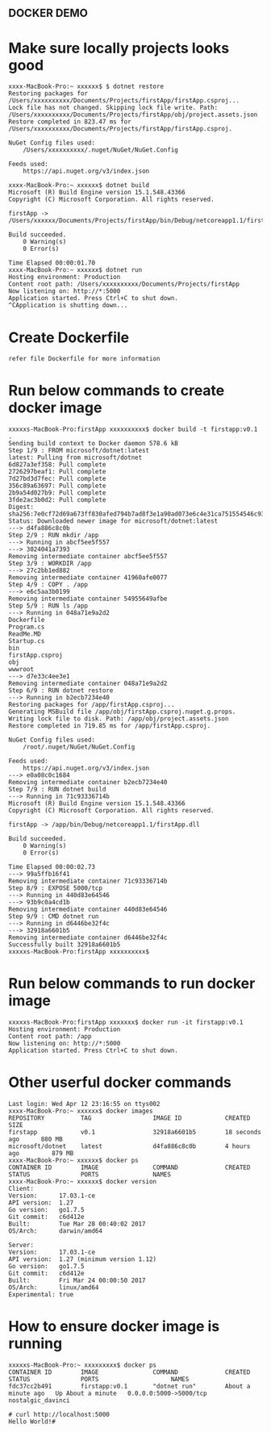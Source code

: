 ## DOCKER DEMO

# Make sure locally projects looks good

    xxxx-MacBook-Pro:~ xxxxxx$ $ dotnet restore
    Restoring packages for /Users/xxxxxxxxxx/Documents/Projects/firstApp/firstApp.csproj...
    Lock file has not changed. Skipping lock file write. Path: /Users/xxxxxxxxxx/Documents/Projects/firstApp/obj/project.assets.json
    Restore completed in 823.47 ms for /Users/xxxxxxxxxx/Documents/Projects/firstApp/firstApp.csproj.
    
    NuGet Config files used:
        /Users/xxxxxxxxxx/.nuget/NuGet/NuGet.Config
    
    Feeds used:
        https://api.nuget.org/v3/index.json

    xxxx-MacBook-Pro:~ xxxxxx$ dotnet build
    Microsoft (R) Build Engine version 15.1.548.43366
    Copyright (C) Microsoft Corporation. All rights reserved.

    firstApp -> /Users/xxxxxx/Documents/Projects/firstApp/bin/Debug/netcoreapp1.1/firstApp.dll

    Build succeeded.
        0 Warning(s)
        0 Error(s)

    Time Elapsed 00:00:01.70
    xxxx-MacBook-Pro:~ xxxxxx$ dotnet run
    Hosting environment: Production
    Content root path: /Users/xxxxxxxxxx/Documents/Projects/firstApp
    Now listening on: http://*:5000
    Application started. Press Ctrl+C to shut down.
    ^CApplication is shutting down...

# Create Dockerfile

    refer file Dockerfile for more information

# Run below commands to create docker image

    xxxxxs-MacBook-Pro:firstApp xxxxxxxxxx$ docker build -t firstapp:v0.1 .
    Sending build context to Docker daemon 578.6 kB
    Step 1/9 : FROM microsoft/dotnet:latest
    latest: Pulling from microsoft/dotnet
    6d827a3ef358: Pull complete 
    2726297beaf1: Pull complete 
    7d27bd3d7fec: Pull complete 
    356c89a63697: Pull complete 
    2b9a54d027b9: Pull complete 
    3fde2ac3b0d2: Pull complete 
    Digest: sha256:7e0cf72d69a673ff830afed794b7ad8f3e1a90ad073e6c4e31ca751554546c93
    Status: Downloaded newer image for microsoft/dotnet:latest
    ---> d4fa886c8c0b
    Step 2/9 : RUN mkdir /app
    ---> Running in abcf5ee5f557
    ---> 3024041a7393
    Removing intermediate container abcf5ee5f557
    Step 3/9 : WORKDIR /app
    ---> 27c2bb1ed882
    Removing intermediate container 41960afe0077
    Step 4/9 : COPY . /app
    ---> e6c5aa3b0199
    Removing intermediate container 54955649afbe
    Step 5/9 : RUN ls /app
    ---> Running in 048a71e9a2d2
    Dockerfile
    Program.cs
    ReadMe.MD
    Startup.cs
    bin
    firstApp.csproj
    obj
    wwwroot
    ---> d7e33c4ee3e1
    Removing intermediate container 048a71e9a2d2
    Step 6/9 : RUN dotnet restore
    ---> Running in b2ecb7234e40
    Restoring packages for /app/firstApp.csproj...
    Generating MSBuild file /app/obj/firstApp.csproj.nuget.g.props.
    Writing lock file to disk. Path: /app/obj/project.assets.json
    Restore completed in 719.85 ms for /app/firstApp.csproj.
    
    NuGet Config files used:
        /root/.nuget/NuGet/NuGet.Config
    
    Feeds used:
        https://api.nuget.org/v3/index.json
    ---> e0a08c0c1684
    Removing intermediate container b2ecb7234e40
    Step 7/9 : RUN dotnet build
    ---> Running in 71c93336714b
    Microsoft (R) Build Engine version 15.1.548.43366
    Copyright (C) Microsoft Corporation. All rights reserved.

    firstApp -> /app/bin/Debug/netcoreapp1.1/firstApp.dll

    Build succeeded.
        0 Warning(s)
        0 Error(s)

    Time Elapsed 00:00:02.73
    ---> 99a5ffb16f41
    Removing intermediate container 71c93336714b
    Step 8/9 : EXPOSE 5000/tcp
    ---> Running in 440d83e64546
    ---> 93b9c0a4cd1b
    Removing intermediate container 440d83e64546
    Step 9/9 : CMD dotnet run
    ---> Running in d6446be32f4c
    ---> 32918a6601b5
    Removing intermediate container d6446be32f4c
    Successfully built 32918a6601b5
    xxxxxs-MacBook-Pro:firstApp xxxxxxxxxx$ 

# Run below commands to run docker image

    xxxxxs-MacBook-Pro:firstApp xxxxxxx$ docker run -it firstapp:v0.1
    Hosting environment: Production
    Content root path: /app
    Now listening on: http://*:5000
    Application started. Press Ctrl+C to shut down.

# Other userful docker commands

    Last login: Wed Apr 12 23:16:55 on ttys002
    xxxx-MacBook-Pro:~ xxxxxx$ docker images
    REPOSITORY          TAG                 IMAGE ID            CREATED             SIZE
    firstapp            v0.1                32918a6601b5        18 seconds ago      880 MB
    microsoft/dotnet    latest              d4fa886c8c0b        4 hours ago         879 MB
    xxxx-MacBook-Pro:~ xxxxxx$ docker ps
    CONTAINER ID        IMAGE               COMMAND             CREATED             STATUS              PORTS               NAMES
    xxxx-MacBook-Pro:~ xxxxxx$ docker version
    Client:
    Version:      17.03.1-ce
    API version:  1.27
    Go version:   go1.7.5
    Git commit:   c6d412e
    Built:        Tue Mar 28 00:40:02 2017
    OS/Arch:      darwin/amd64

    Server:
    Version:      17.03.1-ce
    API version:  1.27 (minimum version 1.12)
    Go version:   go1.7.5
    Git commit:   c6d412e
    Built:        Fri Mar 24 00:00:50 2017
    OS/Arch:      linux/amd64
    Experimental: true

# How to ensure docker image is running
    xxxxxs-MacBook-Pro:~ xxxxxxxxx$ docker ps
    CONTAINER ID        IMAGE               COMMAND             CREATED              STATUS              PORTS                    NAMES
    fdc37cc2b491        firstapp:v0.1       "dotnet run"        About a minute ago   Up About a minute   0.0.0.0:5000->5000/tcp   nostalgic_davinci

    # curl http://localhost:5000
    Hello World!#
